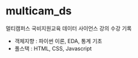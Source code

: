 # multicam_ds
멀티캠퍼스 국비지원교육 데이터 사이언스 강의 수강 기록

- 객체지향 : 파이썬 이론, EDA, 통계 기초
- 풀스택 : HTML, CSS, Javascript
